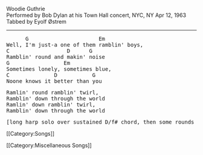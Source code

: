 Woodie Guthrie<br>
Performed by Bob Dylan at his Town Hall concert, NYC, NY Apr 12,
1963<br>
Tabbed by Eyolf Østrem

----
<pre class="verse">
      G                      Em
Well, I'm just-a one of them ramblin' boys,
C                  D      G
Ramblin' round and makin' noise
G                 Em
Sometimes lonely, sometimes blue,
C              D           G
Noone knows it better than you
</pre>

<pre class="refrain">
Ramlin' round ramblin' twirl,
Ramblin' down through the world
Ramlin' down ramblin' twirl,
Ramblin' down through the world
</pre>

<pre class="verse">
[long harp solo over sustained D/f# chord, then some rounds of the verse]
</pre>

[[Category:Songs]]

[[Category:Miscellaneous Songs]]